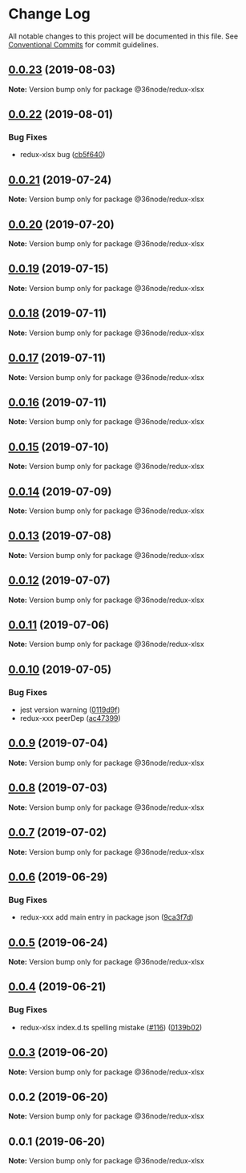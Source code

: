 # Change Log

All notable changes to this project will be documented in this file.
See [Conventional Commits](https://conventionalcommits.org) for commit guidelines.

## [0.0.23](https://github.com/36node/sketch/compare/@36node/redux-xlsx@0.0.22...@36node/redux-xlsx@0.0.23) (2019-08-03)

**Note:** Version bump only for package @36node/redux-xlsx





## [0.0.22](https://github.com/36node/sketch/compare/@36node/redux-xlsx@0.0.21...@36node/redux-xlsx@0.0.22) (2019-08-01)


### Bug Fixes

* redux-xlsx bug ([cb5f640](https://github.com/36node/sketch/commit/cb5f640))





## [0.0.21](https://github.com/36node/sketch/compare/@36node/redux-xlsx@0.0.20...@36node/redux-xlsx@0.0.21) (2019-07-24)

**Note:** Version bump only for package @36node/redux-xlsx





## [0.0.20](https://github.com/36node/sketch/compare/@36node/redux-xlsx@0.0.19...@36node/redux-xlsx@0.0.20) (2019-07-20)

**Note:** Version bump only for package @36node/redux-xlsx





## [0.0.19](https://github.com/36node/sketch/compare/@36node/redux-xlsx@0.0.18...@36node/redux-xlsx@0.0.19) (2019-07-15)

**Note:** Version bump only for package @36node/redux-xlsx





## [0.0.18](https://github.com/36node/sketch/compare/@36node/redux-xlsx@0.0.17...@36node/redux-xlsx@0.0.18) (2019-07-11)

**Note:** Version bump only for package @36node/redux-xlsx





## [0.0.17](https://github.com/36node/sketch/compare/@36node/redux-xlsx@0.0.16...@36node/redux-xlsx@0.0.17) (2019-07-11)

**Note:** Version bump only for package @36node/redux-xlsx





## [0.0.16](https://github.com/36node/sketch/compare/@36node/redux-xlsx@0.0.15...@36node/redux-xlsx@0.0.16) (2019-07-11)

**Note:** Version bump only for package @36node/redux-xlsx





## [0.0.15](https://github.com/36node/sketch/compare/@36node/redux-xlsx@0.0.14...@36node/redux-xlsx@0.0.15) (2019-07-10)

**Note:** Version bump only for package @36node/redux-xlsx





## [0.0.14](https://github.com/36node/sketch/compare/@36node/redux-xlsx@0.0.13...@36node/redux-xlsx@0.0.14) (2019-07-09)

**Note:** Version bump only for package @36node/redux-xlsx





## [0.0.13](https://github.com/36node/sketch/compare/@36node/redux-xlsx@0.0.12...@36node/redux-xlsx@0.0.13) (2019-07-08)

**Note:** Version bump only for package @36node/redux-xlsx





## [0.0.12](https://github.com/36node/sketch/compare/@36node/redux-xlsx@0.0.11...@36node/redux-xlsx@0.0.12) (2019-07-07)

**Note:** Version bump only for package @36node/redux-xlsx





## [0.0.11](https://github.com/36node/sketch/compare/@36node/redux-xlsx@0.0.10...@36node/redux-xlsx@0.0.11) (2019-07-06)

**Note:** Version bump only for package @36node/redux-xlsx





## [0.0.10](https://github.com/36node/sketch/compare/@36node/redux-xlsx@0.0.9...@36node/redux-xlsx@0.0.10) (2019-07-05)


### Bug Fixes

* jest version warning ([0119d9f](https://github.com/36node/sketch/commit/0119d9f))
* redux-xxx peerDep ([ac47399](https://github.com/36node/sketch/commit/ac47399))





## [0.0.9](https://github.com/36node/sketch/compare/@36node/redux-xlsx@0.0.8...@36node/redux-xlsx@0.0.9) (2019-07-04)

**Note:** Version bump only for package @36node/redux-xlsx





## [0.0.8](https://github.com/36node/sketch/compare/@36node/redux-xlsx@0.0.7...@36node/redux-xlsx@0.0.8) (2019-07-03)

**Note:** Version bump only for package @36node/redux-xlsx





## [0.0.7](https://github.com/36node/sketch/compare/@36node/redux-xlsx@0.0.6...@36node/redux-xlsx@0.0.7) (2019-07-02)

**Note:** Version bump only for package @36node/redux-xlsx





## [0.0.6](https://github.com/36node/sketch/compare/@36node/redux-xlsx@0.0.5...@36node/redux-xlsx@0.0.6) (2019-06-29)


### Bug Fixes

* redux-xxx add main entry in package json ([9ca3f7d](https://github.com/36node/sketch/commit/9ca3f7d))





## [0.0.5](https://github.com/36node/sketch/compare/@36node/redux-xlsx@0.0.4...@36node/redux-xlsx@0.0.5) (2019-06-24)

**Note:** Version bump only for package @36node/redux-xlsx





## [0.0.4](https://github.com/36node/sketch/compare/@36node/redux-xlsx@0.0.3...@36node/redux-xlsx@0.0.4) (2019-06-21)


### Bug Fixes

* redux-xlsx index.d.ts spelling mistake ([#116](https://github.com/36node/sketch/issues/116)) ([0139b02](https://github.com/36node/sketch/commit/0139b02))





## [0.0.3](https://github.com/36node/sketch/compare/@36node/redux-xlsx@0.0.2...@36node/redux-xlsx@0.0.3) (2019-06-20)

**Note:** Version bump only for package @36node/redux-xlsx





## 0.0.2 (2019-06-20)

**Note:** Version bump only for package @36node/redux-xlsx





## 0.0.1 (2019-06-20)

**Note:** Version bump only for package @36node/redux-xlsx
